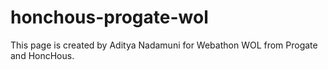 # honchous-progate-wol
This page is created by Aditya Nadamuni for Webathon WOL from Progate and HoncHous.
